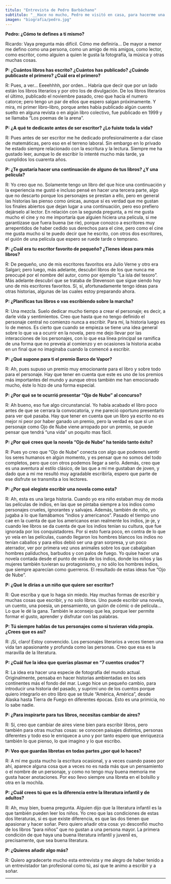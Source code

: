 ```yaml
---
titulo: "Entrevista de Pedro Barbáchano"
subtitulo: "__Hace no mucho, Pedro me visitó en casa, para hacerme una entrevista para un periódico escolar. Me pareció muy preparada, así que la reproduzco aquí...__"
imagen: "biografia/pedro.jpg"
---
```

 **Pedro: ¿Cómo te defines a ti mismo?**

Ricardo: Vaya pregunta más difícil. Cómo me definiría… De mayor a menor me defino como una persona, como un amigo de mis amigos, como lector, como escritor, como alguien a quien le gusta la fotografía, la música y otras muchas cosas.

**P: ¿Cuántos libros has escrito? ¿Cuántos has publicado? ¿Cuándo publicaste el primero? ¿Cuál era el primero?**

R: Pues, a ver… Eeeehhhh, por orden… Habría que decir que por un lado están los libros literarios y por otro los de divulgación. De los libros literarios el último, publicado el noviembre pasado, creo que hacía el numero catorce; pero tengo un par de ellos que espero salgan próximamente. Y mira, mi primer libro-libro, porque antes había publicado algún cuento suelto en alguna revista o en algún libro colectivo, fue publicado en 1999 y se llamaba “Los poemas de la arena”.

**P: ¿A qué te dedicaste antes de ser escritor? ¿Lo fuiste toda la vida?**

R: Pues antes de ser escritor me he dedicado profesionalmente a dar clase de matemáticas, pero eso en el terreno laboral. Sin embargo en lo privado he estado siempre relacionado con la escritura y la lectura. Siempre me ha gustado leer, aunque lo de escribir lo intenté mucho más tarde, ya cumplidos los cuarenta años.

**P: ¿Te gustaría hacer una continuación de alguno de tus libros? ¿Y una película?**

R: Yo creo que no. Solamente tengo un libro del que hice una continuación y la experiencia me gustó e incluso pensé en hacer una tercera parte, algo que no descarto porque los personajes se prestan a ello, pero en general las historias las pienso como únicas, aunque sí es verdad que me gustan los finales abiertos que dejan lugar a una continuación, pero eso prefiero dejárselo al lector. En relación con la segunda pregunta, a mí me gusta mucho el cine y no me importaría que alguien hiciera una película, si me garantizase que fuera buena (se ríe), porque conozco a escritores muy arrepentidos de haber cedido sus derechos para el cine, pero como el cine me gusta mucho sí te puedo decir que he escrito, con otros dos escritores, el guión de una película que espero se ruede tarde o temprano.

**P: ¿Cuál era tu escritor favorito de pequeño? ¿Tienes ideas para más libros?**

R: De pequeño, uno de mis escritores favoritos era Julio Verne y otro era Salgari; pero luego, más adelante, descubrí libros de los que nunca me preocupé por el nombre del autor, como por ejemplo “La isla del tesoro”. Más adelante descubrí que se trataba de Stevenson que sigue siendo hoy uno de mis escritores favoritos. Sí, sí, afortunadamente tengo ideas para otras historias, algunas de las cuales estoy preparando ahora.

**P: ¿Planificas tus libros o vas escribiendo sobre la marcha?**

R: Una mezcla. Suelo dedicar mucho tiempo a crear el personaje; es decir, a darle vida y sentimientos. Creo que hasta que no tengo definido el personaje central no comienzo nunca a escribir. Para mí, la historia luego es lo de menos. Es cierto que cuando se empieza se tiene una idea general sobre lo que va a ocurrir en la novela, pero me dejo llevar por las interacciones de los personajes, con lo que esa línea principal se ramifica de una forma que no preveía al comienzo y en ocasiones la historia acaba en un final que no imaginaba cuando la comencé a escribir.

**P: ¿Qué supone para ti el premio Barco de Vapor?**

R: Ah, pues supuso un premio muy emocionante para el libro y sobre todo para el personaje. Hay que tener en cuenta que este es uno de los premios más importantes del mundo y aunque otros también me han emocionado mucho, éste lo hizo de una forma especial.

**P: ¿Por qué se te ocurrió presentar “Ojo de Nube” al concurso?**

R: Ah bueno, eso fue algo circunstancial. Yo había acabado el libro poco antes de que se cerrara la convocatoria, y me pareció oportuno presentarlo para ver qué pasaba. Hay que tener en cuenta que un libro ya escrito no es mejor ni peor por haber ganado un premio, pero la verdad es que si un personaje como Ojo de Nube viene arropado por un premio, se puede pensar que tendrá “una vida” un poquito mas fácil.

**P: ¿Por qué crees que la novela “Ojo de Nube” ha tenido tanto éxito?**

R: Pues yo creo que “Ojo de Nube” conecta con algo que podemos sentir los seres humanos en algún momento, y es pensar que no somos del todo completos, pero que con otros podemos llegar a serlo. Además, creo que es una aventura al estilo clásico, de las que a mí me gustaban de joven, y dado que a mi me resultó muy agradable escribirla, espero que parte de ese disfrute se transmita a los lectores.

**P: ¿Por qué elegiste escribir una novela como esta?**

R: Ah, esta es una larga historia. Cuando yo era niño estaban muy de moda las películas de indios, en las que se pintaba siempre a los indios como personajes crueles, ignorantes y salvajes. Además, también de niño, yo jugaba a lo que llamábamos “indios y americanos”. Pasado el tiempo uno cae en la cuenta de que los americanos eran realmente los indios, je-je, y cuando lee libros se da cuenta de que los indios tenían su cultura, que fue ignorada por los conquistadores. Por si esto fuera poco, en contra de lo que yo veía en las películas, cuando llegaron los hombres blancos los indios no tenían caballos y para ellos debió ser una gran sorpresa, y un poco aterrador, ver por primera vez unos animales sobre los que cabalgaban hombres paliduchos, barbudos y con palos de fuego. Yo quise hacer una novela contada desde el punto de vista de los indios, donde los niños y las mujeres también tuvieran su protagonismo, y no sólo los hombres indios, que siempre aparecían como guerreros. El resultado de estas ideas fue “Ojo de Nube”.

**P: ¿Qué le dirías a un niño que quiere ser escritor?**

R: Que escriba y que lo haga sin miedo. Hay muchas formas de escribir y muchas cosas que escribir, y no solo libros. Uno puede escribir una novela, un cuento, una poesía, un pensamiento, un guión de cómic o de película… Lo que le dé la gana. También le aconsejo que lea, porque leer permite formar el gusto, aprender y disfrutar con las palabras.

**P: Tú siempre hablas de tus personajes como si tuvieran vida propia. ¿Crees que es así?**

R: ¡Sí, claro! Estoy convencido. Los personajes literarios a veces tienen una vida tan apasionante y profunda como las personas. Creo que esa es la maravilla de la literatura.

**P: ¿Cuál fue la idea que querías plasmar en “7 cuentos crudos”?**

R: La idea era hacer una especie de fotografía del mundo actual. Originalmente, pensaba en hacer historias ambientadas en los seis continentes más el fondo del mar. Luego hice un pequeño cambio, para introducir una historia del pasado, y suprimí uno de los cuentos porque quiero integrarlo en otro libro que se titule “América, América”, desde Alaska hasta Tierra de Fuego en diferentes épocas. Esto es una primicia, no lo sabe nadie.

**P: ¿Para inspirarte para tus libros, necesitas cambiar de aires?**

R: Sí, creo que cambiar de aires viene bien para escribir libros, pero también para otras muchas cosas: se conocen paisajes distintos, personas diferentes y todo eso le enriquece a uno y por tanto espero que enriquezca también lo que pienso, lo que imagino y lo que escribo.

**P: Veo que guardas libretas en todas partes ¿por qué lo haces?**

R: A mí me gusta mucho la escritura ocasional, y a veces cuando paseo por ahí, aparece alguna cosa que a veces no es nada más que un pensamiento o el nombre de un personaje, y como no tengo muy buena memoria me gusta hacer anotaciones. Por eso llevo siempre una libreta en el bolsillo y otra en la mochila.

**P: ¿Cuál crees tú que es la diferencia entre la literatura infantil y de adultos?**

R: Ah, muy bien, buena pregunta. Alguien dijo que la literatura infantil es la que también pueden leer los niños. Yo creo que las condiciones de estas dos literaturas, si es que existe diferencia, es que las dos tienen que apasionar y hacer soñar. Pero quiero añadir otra cosa: yo desconfió mucho de los libros “para niños” que no gustan a una persona mayor. La primera condición de que haya una buena literatura infantil y juvenil es, precisamente, que sea buena literatura.

**P: ¿Quieres añadir algo más?**

R: Quiero agradecerte mucho esta entrevista y me alegro de haber tenido a un entrevistador tan profesional como tú, así que te animo a escribir y a soñar.

* * *
